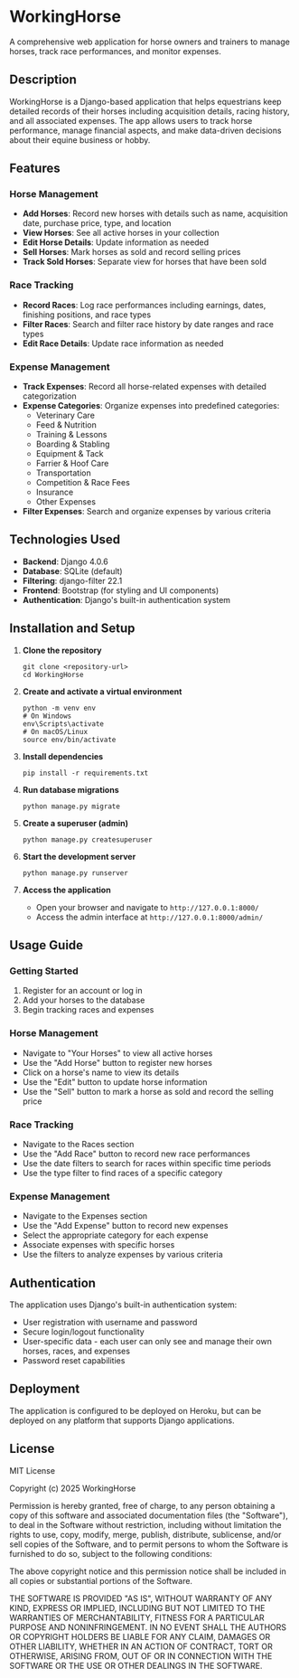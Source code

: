 # WorkingHorse

A comprehensive web application for horse owners and trainers to manage horses, track race performances, and monitor expenses.

## Description

WorkingHorse is a Django-based application that helps equestrians keep detailed records of their horses including acquisition details, racing history, and all associated expenses. The app allows users to track horse performance, manage financial aspects, and make data-driven decisions about their equine business or hobby.

## Features

### Horse Management
- **Add Horses**: Record new horses with details such as name, acquisition date, purchase price, type, and location
- **View Horses**: See all active horses in your collection
- **Edit Horse Details**: Update information as needed
- **Sell Horses**: Mark horses as sold and record selling prices
- **Track Sold Horses**: Separate view for horses that have been sold

### Race Tracking
- **Record Races**: Log race performances including earnings, dates, finishing positions, and race types
- **Filter Races**: Search and filter race history by date ranges and race types
- **Edit Race Details**: Update race information as needed

### Expense Management
- **Track Expenses**: Record all horse-related expenses with detailed categorization
- **Expense Categories**: Organize expenses into predefined categories:
  - Veterinary Care
  - Feed & Nutrition
  - Training & Lessons
  - Boarding & Stabling
  - Equipment & Tack
  - Farrier & Hoof Care
  - Transportation
  - Competition & Race Fees
  - Insurance
  - Other Expenses
- **Filter Expenses**: Search and organize expenses by various criteria

## Technologies Used

- **Backend**: Django 4.0.6
- **Database**: SQLite (default)
- **Filtering**: django-filter 22.1
- **Frontend**: Bootstrap (for styling and UI components)
- **Authentication**: Django's built-in authentication system

## Installation and Setup

1. **Clone the repository**
   ```
   git clone <repository-url>
   cd WorkingHorse
   ```

2. **Create and activate a virtual environment**
   ```
   python -m venv env
   # On Windows
   env\Scripts\activate
   # On macOS/Linux
   source env/bin/activate
   ```

3. **Install dependencies**
   ```
   pip install -r requirements.txt
   ```

4. **Run database migrations**
   ```
   python manage.py migrate
   ```

5. **Create a superuser (admin)**
   ```
   python manage.py createsuperuser
   ```

6. **Start the development server**
   ```
   python manage.py runserver
   ```

7. **Access the application**
   - Open your browser and navigate to `http://127.0.0.1:8000/`
   - Access the admin interface at `http://127.0.0.1:8000/admin/`

## Usage Guide

### Getting Started
1. Register for an account or log in
2. Add your horses to the database
3. Begin tracking races and expenses

### Horse Management
- Navigate to "Your Horses" to view all active horses
- Use the "Add Horse" button to register new horses
- Click on a horse's name to view its details
- Use the "Edit" button to update horse information
- Use the "Sell" button to mark a horse as sold and record the selling price

### Race Tracking
- Navigate to the Races section
- Use the "Add Race" button to record new race performances
- Use the date filters to search for races within specific time periods
- Use the type filter to find races of a specific category

### Expense Management
- Navigate to the Expenses section
- Use the "Add Expense" button to record new expenses
- Select the appropriate category for each expense
- Associate expenses with specific horses
- Use the filters to analyze expenses by various criteria

## Authentication

The application uses Django's built-in authentication system:
- User registration with username and password
- Secure login/logout functionality
- User-specific data - each user can only see and manage their own horses, races, and expenses
- Password reset capabilities

## Deployment

The application is configured to be deployed on Heroku, but can be deployed on any platform that supports Django applications.

## License

MIT License

Copyright (c) 2025 WorkingHorse

Permission is hereby granted, free of charge, to any person obtaining a copy
of this software and associated documentation files (the "Software"), to deal
in the Software without restriction, including without limitation the rights
to use, copy, modify, merge, publish, distribute, sublicense, and/or sell
copies of the Software, and to permit persons to whom the Software is
furnished to do so, subject to the following conditions:

The above copyright notice and this permission notice shall be included in all
copies or substantial portions of the Software.

THE SOFTWARE IS PROVIDED "AS IS", WITHOUT WARRANTY OF ANY KIND, EXPRESS OR
IMPLIED, INCLUDING BUT NOT LIMITED TO THE WARRANTIES OF MERCHANTABILITY,
FITNESS FOR A PARTICULAR PURPOSE AND NONINFRINGEMENT. IN NO EVENT SHALL THE
AUTHORS OR COPYRIGHT HOLDERS BE LIABLE FOR ANY CLAIM, DAMAGES OR OTHER
LIABILITY, WHETHER IN AN ACTION OF CONTRACT, TORT OR OTHERWISE, ARISING FROM,
OUT OF OR IN CONNECTION WITH THE SOFTWARE OR THE USE OR OTHER DEALINGS IN THE
SOFTWARE.
